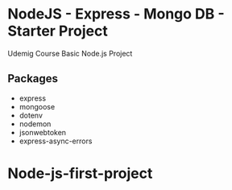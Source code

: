 # NodeJS - Express - Mongo DB - Starter Project 
Udemig Course Basic Node.js Project

## Packages
- express 
- mongoose 
- dotenv 
- nodemon 
- jsonwebtoken 
- express-async-errors
# Node-js-first-project
